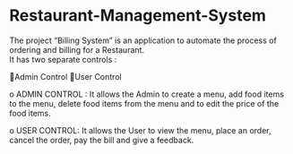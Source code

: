 # Restaurant-Management-System

The project “Billing System” is an application to automate the process of ordering and billing for a Restaurant.
<br>
It has two separate controls :

Admin Control
User Control

o ADMIN CONTROL :
It allows the Admin to create a menu, add food items to the menu, delete food items from the menu and to edit the price of the food items.

o USER CONTROL:
It allows the User to view the menu, place an order, cancel the order, pay the bill and give a feedback.
